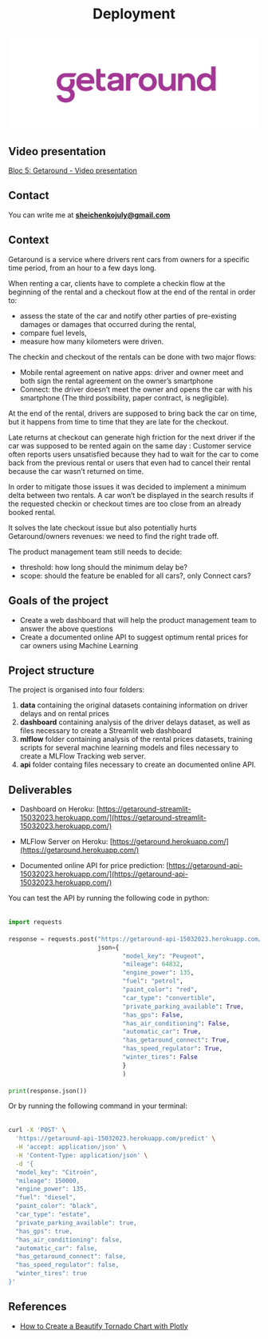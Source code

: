 # <p align="center">Deployment</p>

![getaround_logo](getaround_logo.png)


## Video presentation

[Bloc 5: Getaround - Video presentation](https://share.vidyard.com/watch/qxAMiumMaxq5VApm2AWm4J?)

## Contact

You can write me at **sheichenkojuly@gmail.com**

## Context 

Getaround is a service where drivers rent cars from owners for a specific time period, from an hour to a few days long. 

When renting a car, clients have to complete a checkin flow at the beginning of the rental and a checkout flow at the end of the rental in order to:
- assess the state of the car and notify other parties of pre-existing damages or damages that occurred during the rental,
- compare fuel levels,
- measure how many kilometers were driven.

The checkin and checkout of the rentals can be done with two major flows:
- Mobile rental agreement on native apps: driver and owner meet and both sign the rental agreement on the owner’s smartphone
- Connect: the driver doesn’t meet the owner and opens the car with his smartphone
(The third possibility, paper contract, is negligible).

At the end of the rental, drivers are supposed to bring back the car on time, but it happens from time to time that they are late for the checkout.

Late returns at checkout can generate high friction for the next driver if the car was supposed to be rented again on the same day : Customer service often reports users unsatisfied because they had to wait for the car to come back from the previous rental or users that even had to cancel their rental because the car wasn’t returned on time.

In order to mitigate those issues it was decided to implement a minimum delta between two rentals. A car won’t be displayed in the search results if the requested checkin or checkout times are too close from an already booked rental.

It solves the late checkout issue but also potentially hurts Getaround/owners revenues: we need to find the right trade off.

The product management team still needs to decide:
- threshold: how long should the minimum delay be?
- scope: should the feature be enabled for all cars?, only Connect cars?


## Goals of the project
 - Create a web dashboard that will help the product management team to answer the above questions
 - Create a documented online API to suggest optimum rental prices for car owners using Machine Learning


## Project structure

The project is organised into four folders:
1. **data** containing the original datasets containing information on driver delays and on rental prices
2. **dashboard** containing analysis of the driver delays dataset, as well as files necessary to create a Streamlit web dashboard
3. **mlflow** folder containing analysis of the rental prices datasets, training scripts for several machine learning models and files necessary to create a MLFlow Tracking web server.
4. **api** folder containg files necessary to create an documented online API.

## Deliverables

- Dashboard on Heroku: [https://getaround-streamlit-15032023.herokuapp.com/](https://getaround-streamlit-15032023.herokuapp.com/)

- MLFlow Server on Heroku: [https://getaround.herokuapp.com/](https://getaround.herokuapp.com/)

- Documented online API for price prediction: [https://getaround-api-15032023.herokuapp.com/](https://getaround-api-15032023.herokuapp.com/)

You can test the API by running the following code in python:

````python

import requests

response = requests.post("https://getaround-api-15032023.herokuapp.com/predict", 
                         json={
                                "model_key": "Peugeot",
                                "mileage": 64832,
                                "engine_power": 135,
                                "fuel": "petrol",
                                "paint_color": "red",
                                "car_type": "convertible",
                                "private_parking_available": True,
                                "has_gps": False,
                                "has_air_conditioning": False,
                                "automatic_car": True,
                                "has_getaround_connect": True,
                                "has_speed_regulator": True,
                                "winter_tires": False
                                }
                                )

print(response.json())

````
Or by running the following command in your terminal:

````bash

curl -X 'POST' \
  'https://getaround-api-15032023.herokuapp.com/predict' \
  -H 'accept: application/json' \
  -H 'Content-Type: application/json' \
  -d '{
  "model_key": "Citroën",
  "mileage": 150000,
  "engine_power": 135,
  "fuel": "diesel",
  "paint_color": "black",
  "car_type": "estate",
  "private_parking_available": true,
  "has_gps": true,
  "has_air_conditioning": false,
  "automatic_car": false,
  "has_getaround_connect": false,
  "has_speed_regulator": false,
  "winter_tires": true
}'
````

## References

- [How to Create a Beautify Tornado Chart with Plotly](https://python.plainenglish.io/how-to-create-a-beautify-tornado-chart-in-python-plotly-6c0519e185b4)

